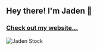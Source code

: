 <h2 align="left">Hey there! I'm Jaden 👋<br></h2>
<h3 align="left"><a href="https://jadenstock.com/" align="center">Check out my website...</a></h3>
<p align="left"> <img src="https://komarev.com/ghpvc/?username=jadenstockk&label=Profile%20views&color=0e75b6&style=flat" alt="Jaden Stock" /> </p>
